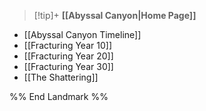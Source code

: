 > [!tip]+ **[[Abyssal Canyon|Home Page]]**

- [[Abyssal Canyon Timeline]]
- [[Fracturing Year 10]]
- [[Fracturing Year 20]]
- [[Fracturing Year 30]]
- [[The Shattering]]

%% End Landmark %%



